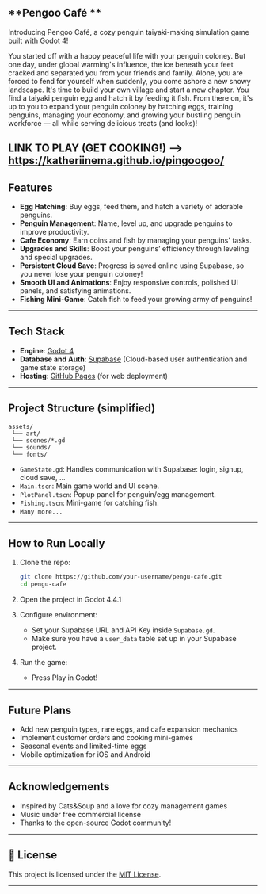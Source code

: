 ## **Pengoo Café **
Introducing Pengoo Café, a cozy penguin taiyaki-making simulation game built with Godot 4!

You started off with a happy peaceful life with your penguin coloney. But one day, under global warming's influence, the ice beneath your feet cracked and separated you from your friends and family. Alone, you are forced to fend for yourself when suddenly, you come ashore a new snowy landscape. It's time to build your own village and start a new chapter. You find a taiyaki penguin egg and hatch it by feeding it fish. From there on, it's up to you to expand your penguin coloney by hatching eggs, training penguins, managing your economy, and growing your bustling penguin workforce — all while serving delicious treats (and looks)!

LINK TO PLAY (GET COOKING!) --> https://katheriinema.github.io/pingoogoo/
---

## Features

- **Egg Hatching**: Buy eggs, feed them, and hatch a variety of adorable penguins.
- **Penguin Management**: Name, level up, and upgrade penguins to improve productivity.
- **Cafe Economy**: Earn coins and fish by managing your penguins' tasks.
- **Upgrades and Skills**: Boost your penguins’ efficiency through leveling and special upgrades.
- **Persistent Cloud Save**: Progress is saved online using Supabase, so you never lose your penguin coloney!
- **Smooth UI and Animations**: Enjoy responsive controls, polished UI panels, and satisfying animations.
- **Fishing Mini-Game**: Catch fish to feed your growing army of penguins!

---

## Tech Stack

- **Engine**: [Godot 4](https://godotengine.org/)
- **Database and Auth**: [Supabase](https://supabase.com/) (Cloud-based user authentication and game state storage)
- **Hosting**: [GitHub Pages](https://pages.github.com/) (for web deployment)

---

## Project Structure (simplified)

```plaintext
assets/
 └── art/
 └── scenes/*.gd
 └── sounds/
 └── fonts/
```

- `GameState.gd`: Handles communication with Supabase: login, signup, cloud save, ...
- `Main.tscn`: Main game world and UI scene.
- `PlotPanel.tscn`: Popup panel for penguin/egg management.
- `Fishing.tscn`: Mini-game for catching fish.
- `Many more...`

---

## How to Run Locally

1. Clone the repo:
   ```bash
   git clone https://github.com/your-username/pengu-cafe.git
   cd pengu-cafe
   ```

2. Open the project in Godot 4.4.1

3. Configure environment:
   - Set your Supabase URL and API Key inside `Supabase.gd`.
   - Make sure you have a `user_data` table set up in your Supabase project.

4. Run the game:
   - Press Play in Godot!

---

## Future Plans

- Add new penguin types, rare eggs, and cafe expansion mechanics
- Implement customer orders and cooking mini-games
- Seasonal events and limited-time eggs
- Mobile optimization for iOS and Android

---

## Acknowledgements

- Inspired by Cats&Soup and a love for cozy management games
- Music under free commercial license 
- Thanks to the open-source Godot community!

---

## 📜 License

This project is licensed under the [MIT License](LICENSE).

---
